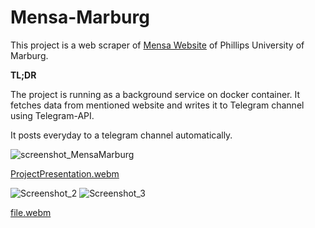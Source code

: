 # Mensa-Marburg

This project is a web scraper of [Mensa Website](https://studierendenwerk-marburg.de/essen-trinken/speisekarte/) of Phillips University of Marburg.

**TL;DR**

The project is running as a background service on docker container. It fetches data from mentioned website and writes it to Telegram channel using Telegram-API. 

It posts everyday to a telegram channel automatically. 


![screenshot_MensaMarburg](https://github.com/lordkian/Mensa-Marburg/assets/16001505/97d4ab44-675a-4739-bbb2-2adc0725e004)

[ProjectPresentation.webm](https://github.com/lordkian/Mensa-Marburg/assets/16001505/86c2926f-5927-4b16-bf03-30df87062650)

![Screenshot_2](https://github.com/lordkian/Mensa-Marburg/assets/16001505/59612b8e-24b5-47e6-bca9-f46698414ebe)
![Screenshot_3](https://github.com/lordkian/Mensa-Marburg/assets/16001505/fb040dc7-70d7-499a-a9a8-b0fc1c5580d1)


[file.webm](https://github.com/lordkian/Mensa-Marburg/assets/16001505/66f5514a-fad8-49ad-a2f0-1dc426644129)

